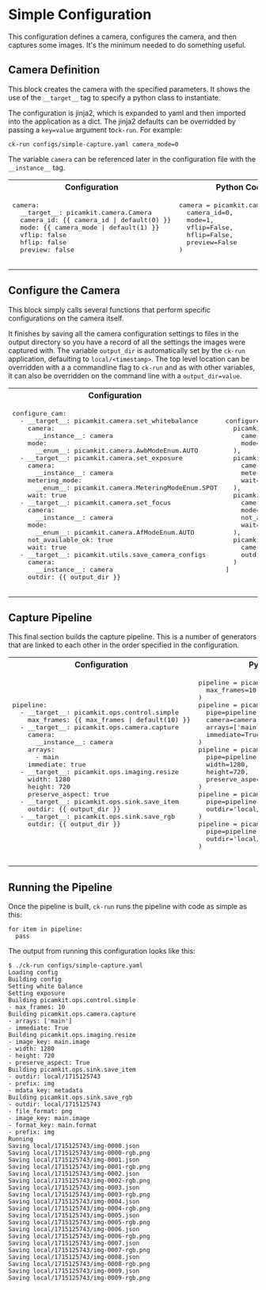 # Simple Configuration

This configuration defines a camera, configures the camera, and then captures some images. It's 
the minimum needed to do something useful.

## Camera Definition

This block creates the camera with the specified parameters. It shows the use of the `__target__` tag
to specify a python class to instantiate. 

The configuration is jinja2, which is expanded to yaml and then imported into the application as 
a dict. The jinja2 defaults can be overridded by passing a `key=value` argument to`ck-run`. For example:

    ck-run configs/simple-capture.yaml camera_mode=0

The variable `camera` can be referenced later in the configuration file with the `__instance__` tag.

<table>
  <tr>
    <th>Configuration</th>
    <th>Python Code</th>
  </tr>
  <tr>
    <td><pre>
camera:
  __target__: picamkit.camera.Camera
  camera_id: {{ camera_id | default(0) }}
  mode: {{ camera_mode | default(1) }}
  vflip: false
  hflip: false
  preview: false
    </pre></td>
    <td><pre>
camera = picamkit.camera.Camera(
  camera_id=0,
  mode=1,
  vflip=False,
  hflip=False,
  preview=False
)
    </pre></td>
  </tr>
</table>


## Configure the Camera

This block simply calls several functions that perform specific configurations on the
camera itself. 

It finishes by saving all the camera configuration settings to files in the output directory 
so you have a record of all the settings the images were captured with. The variable
`output_dir` is automatically set by the `ck-run` application, defaulting to `local/<timestamp>`. 
The top level location can be overridden with a a commandline flag to `ck-run` and as with other 
variables, it can also be overridden on the command line with a `output_dir=value`.

<table>
  <tr>
    <th>Configuration</th>
    <th>Python Code</th>
  </tr>
  <tr>
    <td><pre>
configure_cam:
  - __target__: picamkit.camera.set_whitebalance
    camera:
      __instance__: camera
    mode:
      __enum__: picamkit.camera.AwbModeEnum.AUTO
  - __target__: picamkit.camera.set_exposure
    camera:
      __instance__: camera
    metering_mode:
      __enum__: picamkit.camera.MeteringModeEnum.SPOT
    wait: true
  - __target__: picamkit.camera.set_focus
    camera:
      __instance__: camera
    mode:
      __enum__: picamkit.camera.AfModeEnum.AUTO
    not_available_ok: true
    wait: true
  - __target__: picamkit.utils.save_camera_configs
    camera:
      __instance__: camera
    outdir: {{ output_dir }}
    </pre></td>
    <td><pre>
configure_cam = [
  picamkit.camera.set_whitebalance(
    camera=camera,
    mode=picamkit.camera.AwbModeEnum.AUTO
  ),
  picamkit.camera.set_exposure(
    camera=camera,
    metering_mode=picamkit.camera.MeteringModeEnum.SPOT,
    wait=True
  ),
  picamkit.camera.set_focus(
    camera=camera,
    mode=picamkit.camera.AfModeEnum.AUTO,
    not_available_ok=True,
    wait=True
  ),
  picamkit.utils.save_camera_configs(
    camera=camera,
    outdir='local/1715125743'
  )
]
    </pre></td>
  </tr>
</table>


## Capture Pipeline

This final section builds the capture pipeline. This is a number of generators that are linked 
to each other in the order specified in the configuration.

<table>
  <tr>
    <th>Configuration</th>
    <th>Python Code</th>
  </tr>
  <tr>
    <td><pre>
pipeline:
  - __target__: picamkit.ops.control.simple
    max_frames: {{ max_frames | default(10) }}
  - __target__: picamkit.ops.camera.capture
    camera:
      __instance__: camera
    arrays:
      - main
    immediate: true
  - __target__: picamkit.ops.imaging.resize
    width: 1280
    height: 720
    preserve_aspect: true
  - __target__: picamkit.ops.sink.save_item
    outdir: {{ output_dir }}
  - __target__: picamkit.ops.sink.save_rgb
    outdir: {{ output_dir }}
    </pre></td>
    <td><pre>
pipeline = picamkit.ops.control.simple(
  max_frames=10
)
pipeline = picamkit.ops.camera.capture(
  pipe=pipeline, 
  camera=camera, 
  arrays=['main], 
  immediate=True
)
pipeline = picamkit.ops.imaging.resize(
  pipe=pipeline,
  width=1280,
  height=720,
  preserve_aspect=True
)
pipeline = picamkit.ops.sink.save_item(
  pipe=pipeline,
  outdir='local/1715125743'
)
pipeline = picamkit.ops.sink.save_rgb(
  pipe=pipeline,
  outdir='local/1715125743'
)
    </pre></td>
  </tr>
</table>

## Running the Pipeline

Once the pipeline is built, `ck-run` runs the pipeline with code as simple as this:

    for item in pipeline:
      pass

The output from running this configuration looks like this:

    $ ./ck-run configs/simple-capture.yaml 
    Loading config
    Building config
    Setting white balance
    Setting exposure
    Building picamkit.ops.control.simple
    - max_frames: 10
    Building picamkit.ops.camera.capture
    - arrays: ['main']
    - immediate: True
    Building picamkit.ops.imaging.resize
    - image_key: main.image
    - width: 1280
    - height: 720
    - preserve_aspect: True
    Building picamkit.ops.sink.save_item
    - outdir: local/1715125743
    - prefix: img
    - mdata_key: metadata
    Building picamkit.ops.sink.save_rgb
    - outdir: local/1715125743
    - file_format: png
    - image_key: main.image
    - format_key: main.format
    - prefix: img
    Running
    Saving local/1715125743/img-0000.json
    Saving local/1715125743/img-0000-rgb.png
    Saving local/1715125743/img-0001.json
    Saving local/1715125743/img-0001-rgb.png
    Saving local/1715125743/img-0002.json
    Saving local/1715125743/img-0002-rgb.png
    Saving local/1715125743/img-0003.json
    Saving local/1715125743/img-0003-rgb.png
    Saving local/1715125743/img-0004.json
    Saving local/1715125743/img-0004-rgb.png
    Saving local/1715125743/img-0005.json
    Saving local/1715125743/img-0005-rgb.png
    Saving local/1715125743/img-0006.json
    Saving local/1715125743/img-0006-rgb.png
    Saving local/1715125743/img-0007.json
    Saving local/1715125743/img-0007-rgb.png
    Saving local/1715125743/img-0008.json
    Saving local/1715125743/img-0008-rgb.png
    Saving local/1715125743/img-0009.json
    Saving local/1715125743/img-0009-rgb.png

